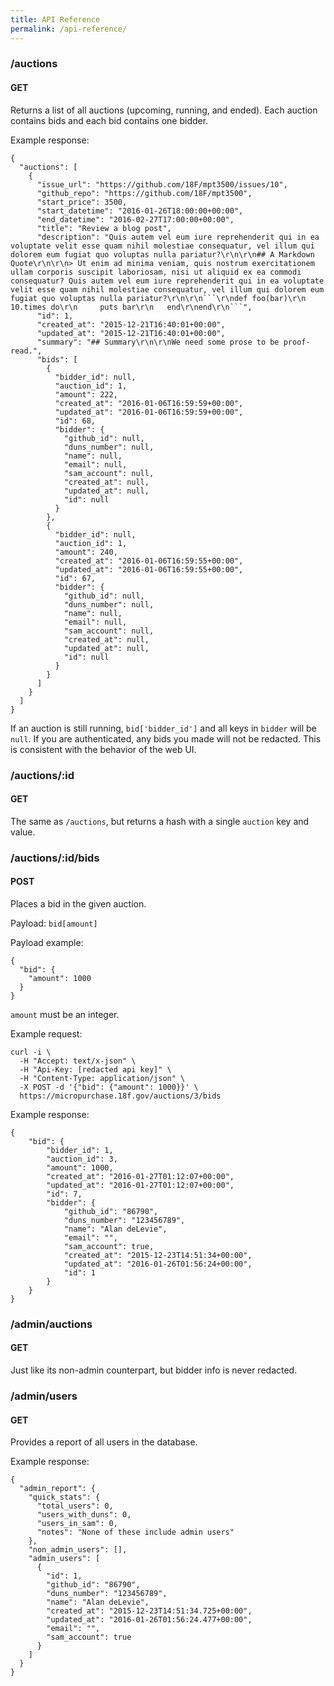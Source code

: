 ```yaml
---
title: API Reference
permalink: /api-reference/
---
```


### /auctions

#### GET

Returns a list of all auctions (upcoming, running, and ended). Each auction contains bids and each bid contains one bidder.

Example response:

```
{
  "auctions": [
    {
      "issue_url": "https://github.com/18F/mpt3500/issues/10",
      "github_repo": "https://github.com/18F/mpt3500",
      "start_price": 3500,
      "start_datetime": "2016-01-26T18:00:00+00:00",
      "end_datetime": "2016-02-27T17:00:00+00:00",
      "title": "Review a blog post",
      "description": "Quis autem vel eum iure reprehenderit qui in ea voluptate velit esse quam nihil molestiae consequatur, vel illum qui dolorem eum fugiat quo voluptas nulla pariatur?\r\n\r\n## A Markdown Quote\r\n\r\n> Ut enim ad minima veniam, quis nostrum exercitationem ullam corporis suscipit laboriosam, nisi ut aliquid ex ea commodi consequatur? Quis autem vel eum iure reprehenderit qui in ea voluptate velit esse quam nihil molestiae consequatur, vel illum qui dolorem eum fugiat quo voluptas nulla pariatur?\r\n\r\n```\r\ndef foo(bar)\r\n  10.times do\r\n     puts bar\r\n   end\r\nend\r\n```",
      "id": 1,
      "created_at": "2015-12-21T16:40:01+00:00",
      "updated_at": "2015-12-21T16:40:01+00:00",
      "summary": "## Summary\r\n\r\nWe need some prose to be proof-read.",
      "bids": [
        {
          "bidder_id": null,
          "auction_id": 1,
          "amount": 222,
          "created_at": "2016-01-06T16:59:59+00:00",
          "updated_at": "2016-01-06T16:59:59+00:00",
          "id": 68,
          "bidder": {
            "github_id": null,
            "duns_number": null,
            "name": null,
            "email": null,
            "sam_account": null,
            "created_at": null,
            "updated_at": null,
            "id": null
          }
        },
        {
          "bidder_id": null,
          "auction_id": 1,
          "amount": 240,
          "created_at": "2016-01-06T16:59:55+00:00",
          "updated_at": "2016-01-06T16:59:55+00:00",
          "id": 67,
          "bidder": {
            "github_id": null,
            "duns_number": null,
            "name": null,
            "email": null,
            "sam_account": null,
            "created_at": null,
            "updated_at": null,
            "id": null
          }
        }
      ]
    }
  ]
}
```

If an auction is still running, `bid['bidder_id']` and all keys in `bidder` will be `null`. If you are authenticated, any bids you made will not be redacted. This is consistent with the behavior of the web UI.

### /auctions/:id

#### GET

The same as `/auctions`, but returns a hash with a single `auction` key and value.

### /auctions/:id/bids

#### POST

Places a bid in the given auction.

Payload: `bid[amount]`

Payload example:

```
{
  "bid": {
    "amount": 1000
  }
}
```

`amount` must be an integer.

Example request:

```
curl -i \
  -H "Accept: text/x-json" \
  -H "Api-Key: [redacted api key]" \
  -H "Content-Type: application/json" \
  -X POST -d '{"bid": {"amount": 1000}}' \
  https://micropurchase.18f.gov/auctions/3/bids
```

Example response:

```
{
	"bid": {
		"bidder_id": 1,
		"auction_id": 3,
		"amount": 1000,
		"created_at": "2016-01-27T01:12:07+00:00",
		"updated_at": "2016-01-27T01:12:07+00:00",
		"id": 7,
		"bidder": {
			"github_id": "86790",
			"duns_number": "123456789",
			"name": "Alan deLevie",
			"email": "",
			"sam_account": true,
			"created_at": "2015-12-23T14:51:34+00:00",
			"updated_at": "2016-01-26T01:56:24+00:00",
			"id": 1
		}
	}
}
```

### /admin/auctions

#### GET

Just like its non-admin counterpart, but bidder info is never redacted.

### /admin/users

#### GET

Provides a report of all users in the database.

Example response:

```
{
  "admin_report": {
    "quick_stats": {
      "total_users": 0,
      "users_with_duns": 0,
      "users_in_sam": 0,
      "notes": "None of these include admin users"
    },
    "non_admin_users": [],
    "admin_users": [
      {
        "id": 1,
        "github_id": "86790",
        "duns_number": "123456789",
        "name": "Alan deLevie",
        "created_at": "2015-12-23T14:51:34.725+00:00",
        "updated_at": "2016-01-26T01:56:24.477+00:00",
        "email": "",
        "sam_account": true
      }
    ]
  }
}
```
